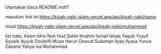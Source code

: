 Utamakan baca README.md!!!

masukan link ini
https://kisah-nabi-islam.vercel.app/api/kisah-nabi/nama

misal 
https://kisah-nabi-islam.vercel.app/api/kisah-nabi/muhammad



list nabi;
Adam
Idris
Nuh
Hud
Saleh
Ibrahim
Ismail
Ishaq
Yaqub
Yusuf
Syuaib
Ayyub
Dzulkifli
Musa
Harun
Dawud
Sulaiman
Ilyas
Ilyasa
Yunus
Zakaria
Yahya
Isa
Muhammad